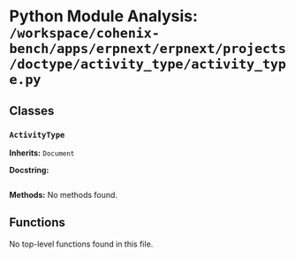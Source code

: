 # Python Module Analysis: `/workspace/cohenix-bench/apps/erpnext/erpnext/projects/doctype/activity_type/activity_type.py`

## Classes

### `ActivityType`
**Inherits:** `Document`


**Docstring:**
```

```

**Methods:**
No methods found.




## Functions

No top-level functions found in this file.
